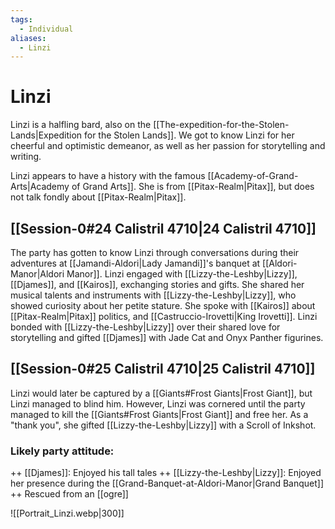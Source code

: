 ```yaml
---
tags:
  - Individual
aliases:
  - Linzi
---
```

# Linzi
Linzi is a halfling bard, also on the [[The-expedition-for-the-Stolen-Lands|Expedition for the Stolen Lands]]. We got to know Linzi for her cheerful and optimistic demeanor, as well as her passion for storytelling and writing.

Linzi appears to have a history with the famous [[Academy-of-Grand-Arts|Academy of Grand Arts]]. She is from [[Pitax-Realm|Pitax]], but does not talk fondly about [[Pitax-Realm|Pitax]].

## [[Session-0#24 Calistril 4710|24 Calistril 4710]]
The party has gotten to know Linzi through conversations during their adventures at [[Jamandi-Aldori|Lady Jamandi]]'s banquet at [[Aldori-Manor|Aldori Manor]]. Linzi engaged with [[Lizzy-the-Leshby|Lizzy]], [[Djames]], and [[Kairos]], exchanging stories and gifts. She shared her musical talents and instruments with [[Lizzy-the-Leshby|Lizzy]], who showed curiosity about her petite stature. She spoke with [[Kairos]] about [[Pitax-Realm|Pitax]] politics, and [[Castruccio-Irovetti|King Irovetti]]. Linzi bonded with [[Lizzy-the-Leshby|Lizzy]] over their shared love for storytelling and gifted [[Djames]] with Jade Cat and Onyx Panther figurines. 

## [[Session-0#25 Calistril 4710|25 Calistril 4710]]
Linzi would later be captured by a [[Giants#Frost Giants|Frost Giant]], but Linzi managed to blind him. However, Linzi was cornered until the party managed to kill the [[Giants#Frost Giants|Frost Giant]] and free her. As a "thank you", she gifted [[Lizzy-the-Leshby|Lizzy]] with a Scroll of Inkshot. 

### Likely party attitude:
\++ [[Djames]]: Enjoyed his tall tales 
\++ [[Lizzy-the-Leshby|Lizzy]]: Enjoyed her presence during the [[Grand-Banquet-at-Aldori-Manor|Grand Banquet]]
\++ Rescued from an [[ogre]]

![[Portrait_Linzi.webp|300]]